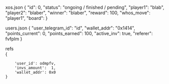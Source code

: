 xos.json
    {
        "id": 0,
        "status": "ongoing / finished / pending",
        "player1": "blab",
        "player2": "blaber",
        "winner": "blaber",
        "reward": 100,
        "whos_move": "player1",
        "board": 
    }

users.json
    {
        "user_telegram_id": "id",
        "wallet_addr": "0x1414",
        "points_current": 0,
        "points_earned": 100,
        "active_inv": true,
        "referer": fvfplm
    }

refs    
    {

        'user_id': odmpfv,
        'invs_amount':  1,
        'wallet_addr': 0x0
    }